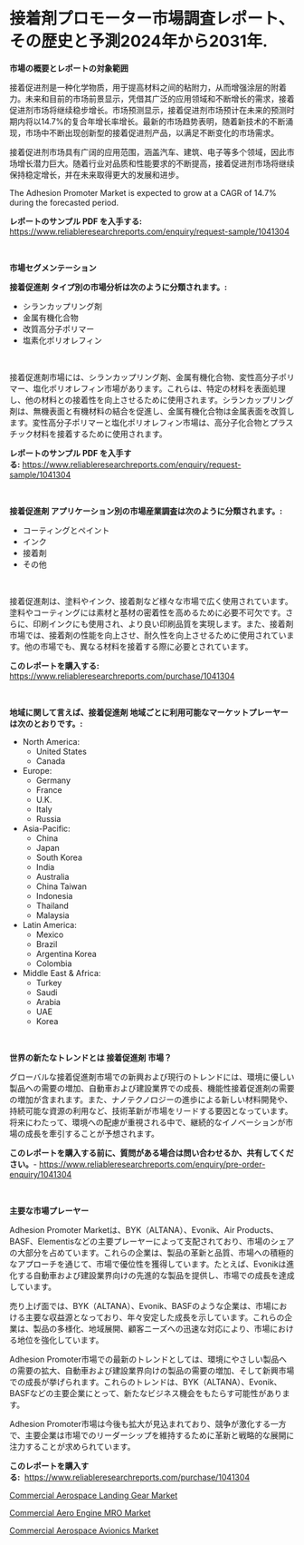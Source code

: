 <p><h1>接着剤プロモーター市場調査レポート、その歴史と予測2024年から2031年.</h1></p><p><strong>市場の概要とレポートの対象範囲</strong></p>
<p><p>接着促进剂是一种化学物质，用于提高材料之间的粘附力，从而增强涂层的附着力。未来和目前的市场前景显示，凭借其广泛的应用领域和不断增长的需求，接着促进剂市场将继续稳步增长。市场预测显示，接着促进剂市场预计在未来的预测时期内将以14.7%的复合年增长率增长。最新的市场趋势表明，随着新技术的不断涌现，市场中不断出现创新型的接着促进剂产品，以满足不断变化的市场需求。</p><p>接着促进剂市场具有广阔的应用范围，涵盖汽车、建筑、电子等多个领域，因此市场增长潜力巨大。随着行业对品质和性能要求的不断提高，接着促进剂市场将继续保持稳定增长，并在未来取得更大的发展和进步。</p><p>The Adhesion Promoter Market is expected to grow at a CAGR of 14.7% during the forecasted period.</p></p>
<p><strong>レポートのサンプル PDF を入手する:</strong> <a href="https://www.reliableresearchreports.com/enquiry/request-sample/1041304">https://www.reliableresearchreports.com/enquiry/request-sample/1041304</a></p>
<p>&nbsp;</p>
<p><strong>市場セグメンテーション</strong></p>
<p><strong>接着促進剤 タイプ別の市場分析は次のように分類されます。:</strong></p>
<p><ul><li>シランカップリング剤</li><li>金属有機化合物</li><li>改質高分子ポリマー</li><li>塩素化ポリオレフィン</li></ul></p>
<p>&nbsp;</p>
<p><p>接着促進剤市場には、シランカップリング剤、金属有機化合物、変性高分子ポリマー、塩化ポリオレフィン市場があります。これらは、特定の材料を表面処理し、他の材料との接着性を向上させるために使用されます。シランカップリング剤は、無機表面と有機材料の結合を促進し、金属有機化合物は金属表面を改質します。変性高分子ポリマーと塩化ポリオレフィン市場は、高分子化合物とプラスチック材料を接着するために使用されます。</p></p>
<p><strong>レポートのサンプル PDF を入手する:</strong>&nbsp;<a href="https://www.reliableresearchreports.com/enquiry/request-sample/1041304">https://www.reliableresearchreports.com/enquiry/request-sample/1041304</a></p>
<p>&nbsp;</p>
<p><strong> 接着促進剤 アプリケーション別の市場産業調査は次のように分類されます。:</strong></p>
<p><ul><li>コーティングとペイント</li><li>インク</li><li>接着剤</li><li>その他</li></ul></p>
<p>&nbsp;</p>
<p><p>接着促進剤は、塗料やインク、接着剤など様々な市場で広く使用されています。塗料やコーティングには素材と基材の密着性を高めるために必要不可欠です。さらに、印刷インクにも使用され、より良い印刷品質を実現します。また、接着剤市場では、接着剤の性能を向上させ、耐久性を向上させるために使用されています。他の市場でも、異なる材料を接着する際に必要とされています。</p></p>
<p><strong>このレポートを購入する:</strong>&nbsp; <a href="https://www.reliableresearchreports.com/purchase/1041304">https://www.reliableresearchreports.com/purchase/1041304</a></p>
<p>&nbsp;</p>
<p><strong>地域に関して言えば、接着促進剤 地域ごとに利用可能なマーケットプレーヤーは次のとおりです。:</strong></p>
<p><ul>
    <li>
        North America:
        <ul>
            <li>United States</li>
            <li>Canada</li>
        </ul>
    </li>
    <li>
        Europe:
        <ul>
            <li>Germany</li>
            <li>France</li>
            <li>U.K.</li>
            <li>Italy</li>
            <li>Russia</li>
        </ul>
    </li>
    <li>
        Asia-Pacific:
        <ul>
            <li>China</li>
            <li>Japan</li>
            <li>South Korea</li>
            <li>India</li>
            <li>Australia</li>
            <li>China Taiwan</li>
            <li>Indonesia</li>
            <li>Thailand</li>
            <li>Malaysia</li>
        </ul>
    </li>
    <li>
        Latin America:
        <ul>
            <li>Mexico</li>
            <li>Brazil</li>
            <li>Argentina Korea</li>
            <li>Colombia</li>
        </ul>
    </li>
    <li>
        Middle East & Africa:
        <ul>
            <li>Turkey</li>
            <li>Saudi</li>
            <li>Arabia</li>
            <li>UAE</li>
            <li>Korea</li>
        </ul>
    </li>
    </ul></p>
<p>&nbsp;</p>
<p><strong>世界の新たなトレンドとは 接着促進剤 市場？</strong></p>
<p><p>グローバルな接着促進剤市場での新興および現行のトレンドには、環境に優しい製品への需要の増加、自動車および建設業界での成長、機能性接着促進剤の需要の増加が含まれます。また、ナノテクノロジーの進歩による新しい材料開発や、持続可能な資源の利用など、技術革新が市場をリードする要因となっています。将来にわたって、環境への配慮が重視される中で、継続的なイノベーションが市場の成長を牽引することが予想されます。</p></p>
<p><strong>このレポートを購入する前に、質問がある場合は問い合わせるか、共有してください。</strong>- <a href="https://www.reliableresearchreports.com/enquiry/pre-order-enquiry/1041304">https://www.reliableresearchreports.com/enquiry/pre-order-enquiry/1041304</a></p>
<p>&nbsp;</p>
<p><strong>主要な市場プレーヤー</strong></p>
<p><p>Adhesion Promoter Marketは、BYK（ALTANA）、Evonik、Air Products、BASF、Elementisなどの主要プレーヤーによって支配されており、市場のシェアの大部分を占めています。これらの企業は、製品の革新と品質、市場への積極的なアプローチを通じて、市場で優位性を獲得しています。たとえば、Evonikは進化する自動車および建設業界向けの先進的な製品を提供し、市場での成長を達成しています。</p><p>売り上げ面では、BYK（ALTANA）、Evonik、BASFのような企業は、市場における主要な収益源となっており、年々安定した成長を示しています。これらの企業は、製品の多様化、地域展開、顧客ニーズへの迅速な対応により、市場における地位を強化しています。</p><p>Adhesion Promoter市場での最新のトレンドとしては、環境にやさしい製品への需要の拡大、自動車および建設業界向けの製品の需要の増加、そして新興市場での成長が挙げられます。これらのトレンドは、BYK（ALTANA）、Evonik、BASFなどの主要企業にとって、新たなビジネス機会をもたらす可能性があります。</p><p>Adhesion Promoter市場は今後も拡大が見込まれており、競争が激化する一方で、主要企業は市場でのリーダーシップを維持するために革新と戦略的な展開に注力することが求められています。</p></p>
<p><strong>このレポートを購入する:</strong>&nbsp;&nbsp;<a href="https://www.reliableresearchreports.com/purchase/1041304">https://www.reliableresearchreports.com/purchase/1041304</a></p>
<p><p><a href="https://view.publitas.com/reportprime-1/commercial-aerospace-landing-gear-market-dynamics-2023-2030-also-about-its-market-trends-projections-and-opportunities/">Commercial Aerospace Landing Gear Market</a></p><p><a href="https://view.publitas.com/reportprime-1/commercial-aero-engine-mro-market-share-market-new-trends-analysis-report-by-type-by-application-by-end-use-by-region-and-segment-forecasts-2023-2030/">Commercial Aero Engine MRO Market</a></p><p><a href="https://view.publitas.com/reportprime-1/commercial-aerospace-avionics-market-analysis-examines-its-scope-on-growth-opportunities-and-forecasted-trends-spanning-from-2023-to-2030/">Commercial Aerospace Avionics Market</a></p></p>